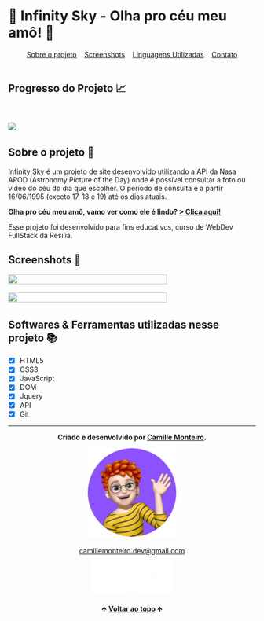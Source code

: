 # 💫 Infinity Sky - Olha pro céu meu amô! 🌌

<div id="inicio" align=center>
  <a href="#sobre">Sobre o projeto</a>&nbsp;&nbsp;&nbsp;
  <a href="#screenshots">Screenshots</a>&nbsp;&nbsp;&nbsp;
  <a href="#linguagens">Linguagens Utilizadas</a>&nbsp;&nbsp;&nbsp;
  <a href="#contato">Contato</a> 
</div><br>

<h2>Progresso do Projeto 📈</h2><br>

<img src="https://img.shields.io/badge/Status-Conclu%C3%ADdo%20%2F%20Finalizado-sucesso?style=for-the-badge&logo=cachet" height="30em"><br>

<h2 id="sobre">Sobre o projeto 🔎</h2>
<p> Infinity Sky é um projeto de site desenvolvido utilizando a API da Nasa APOD (Astronomy Picture of the Day) onde é possível consultar a foto ou vídeo do céu do dia que escolher. O período de consulta é a partir 16/06/1995 (exceto 17, 18 e 19) até os dias atuais.<br>

<strong>Olha pro céu meu amô, vamo ver como ele é lindo? <a href="https://camimonteiro.github.io/Project_InfinitySky/">> Clica aqui!</a></strong>

Esse projeto foi desenvolvido para fins educativos, curso de WebDev FullStack da Resilia.</p>

<h2 id="screenshots">Screenshots 📸</h2>

<img src="./img/Screenshot1.png" width="80%" height="50%"><br>

<img src="https://github.com/camimonteiro/Project_InfinitySky/blob/main/img/InfinitySky%20Screenshot%20GIF.gif?raw=true" width="80%" height="50%"><br>


<h2 id="linguagens">Softwares & Ferramentas utilizadas nesse projeto 📚</h2>

- [x] HTML5
- [x] CSS3
- [x] JavaScript
- [x] DOM
- [x] Jquery
- [x] API
- [x] Git

<hr>

<div id="contato" align="center">

  **Criado e desenvolvido por [Camille Monteiro](https://www.linkedin.com/in/camillemonteiro/).**
  
 <div align="center">
   <img src="https://raw.githubusercontent.com/camimonteiro/camimonteiro/main/img/Memoji%20Redondo%20-%20Camille_oi.png" height="180em"><br><br>
   <a href="mailto:camillemonteiro.dev@gmail.com">camillemonteiro.dev@gmail.com</a><br>
   <a href="https://github.com/camimonteiro" target="_blank"><img src="https://raw.githubusercontent.com/camimonteiro/Game_SaidaEscarlate/main/Images/GitHubwhite.png" height="80em" title="GitHub de Camille"></a>
   <a href="https://www.linkedin.com/in/camillemonteiro/" target="_blank"><img src="https://raw.githubusercontent.com/camimonteiro/Game_SaidaEscarlate/main/Images/LinkedInWhite.png" height="80em" title="LinkedIn de Camille"></a>
  </div>
</div>

<br>

<div align="center">
  &#129145;&nbsp;<a href="#inicio"><strong>Voltar ao topo</strong></a>&nbsp;&#129145;
</div>
